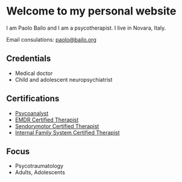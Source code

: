 # Welcome to my personal website

I am Paolo Bailo and I am a psycotherapist. I live in Novara, Italy.

Email consulations: paolo@bailo.org

## Credentials

- Medical doctor
- Child and adolescent neuropsychiatrist

## Certifications

- [Psycoanalyst](https://www.centrotorinesedipsicoanalisi.it/chi-siamo/)
- [EMDR Certified Therapist](https://emdr.it/terapeuti/piemonte/provincia/novara/)
- [Sendorymotor Certified Therapist](https://sensorimotoritalia.it/terapeuti/paolo-bailo/)
- [Internal Family System Certified Therapist](https://ifs-institute.com/practitioners/all/96692)

## Focus
- Psycotraumatology
- Adults, Adolescents
